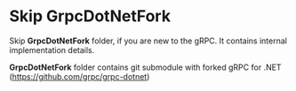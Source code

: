 # Skip GrpcDotNetFork

Skip __GrpcDotNetFork__ folder, if you are new to the gRPC. It contains internal implementation details.

__GrpcDotNetFork__ folder contains git submodule with forked gRPC for .NET (https://github.com/grpc/grpc-dotnet)
